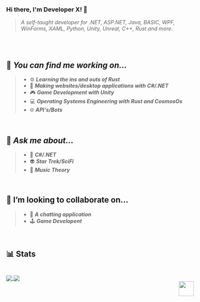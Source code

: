 ### Hi there, I'm Developer X! 👋
> *A self-taught developer for .NET, ASP.NET, Java, BASIC, WPF, WinForms, XAML, Python, Unity, Unreal, C++, Rust and more.*

<br/>
<br/>

<!--
**developerx-official/developerx-official** is a ✨ _special_ ✨ repository because its `README.md` (this file) appears on your GitHub profile.

Here are some ideas to get you started:

- 🔭 I’m currently working on ...
- 🌱 I’m currently learning ...
- 👯 I’m looking to collaborate on ...
- 🤔 I’m looking for help with ...
- 💬 Ask me about ...
- 📫 How to reach me: ...
- 😄 Pronouns: ...
- ⚡ Fun fact: ...
-->

👀 *You can find me working on...*
---
> - ⚙️ ***Learning the ins and outs of Rust***
> - 👔 ***Making websites/desktop applications with C#/.NET***
> - 🎮 ***Game Development with Unity***
> - 💻 ***Operating Systems Engineering with Rust and CosmosOs***
> - 🌐 ***API's/Bots***

<br/>

💬 *Ask me about...*
---
> - 💖 ***C#/.NET***
> - 👽 ***Star Trek/SciFi***
> - 🎵 ***Music Theory***

<br/>

🤝 I’m looking to collaborate on...
---
> - 💬 ***A chatting application***
> - 🕹️ ***Game Developent***

<br/>

📊 Stats
---
<br/>

<a href="https://github.com/anuraghazra/github-readme-stats">
  <img align="center" src="https://github-readme-stats.vercel.app/api/top-langs/?username=developerx-official&theme=material-palenight" />
</a>
<a href="https://github.com/anuraghazra/github-readme-stats">
  <img align="center" src="https://github-readme-stats.vercel.app/api?username=developerx-official&theme=material-palenight" />
</a>

<br/>

<a href="https://dexeloper.com/">
  <img align="right" src="https://dexeloper.com/wp-content/uploads/2022/01/Artboard_1_copy_3DEV_X-150x150.png" width="40px"/>
</a>
